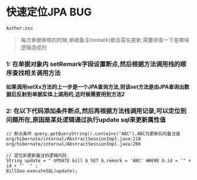 # 快速定位JPA BUG
`Author:zxu`  
>  每次单据审核的时候,单据备注(remark)都会莫名更新,需要排查一下是哪块逻辑造成的  

### 1: 在单据对象内 setRemark字段设置断点,然后根据方法调用栈的顺序查找相关调用方法
**如果调用setXx方法的上一步是一个JPA查询方法,则该set方法是由JPA查询出数据后反射到单据实体上调用的,这时候需要用到方法2** 


### 2: 在以下代码添加条件断点,然后再根据方法栈调用记录,可以定位到问题所在,原因是某处逻辑通过执行update sql来更新属性值
```
// 断点条件 query.getQueryString().contains("ABC"),ABC为更新后的备注值
org/hibernate/internal/AbstractSessionImpl.java:218
org/hibernate/internal/AbstractSessionImpl.java:206

// 定位到更新备注的逻辑代码
String update = " UPDATE bill b SET b.remark = 'ABC' WHERE b.id = '" + id + "'  " ;
BillDao.executeSQL(update);
```



